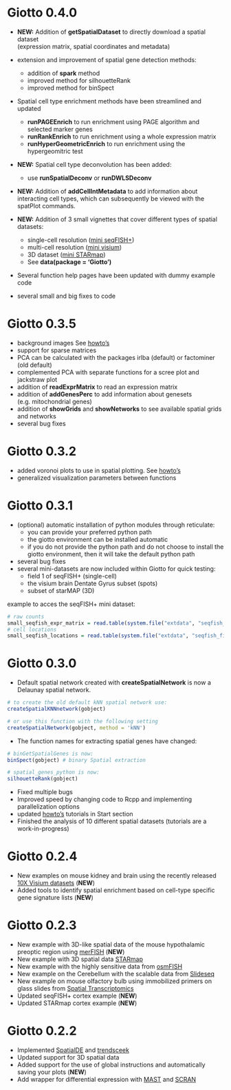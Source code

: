 
# Giotto 0.4.0

  - **NEW:** Addition of **getSpatialDataset** to directly download a
    spatial dataset  
    (expression matrix, spatial coordinates and metadata)

  - extension and improvement of spatial gene detection methods:
    
      - addition of **spark** method  
      - improved method for silhouetteRank  
      - improved method for binSpect

  - Spatial cell type enrichment methods have been streamlined and
    updated
    
      - **runPAGEEnrich** to run enrichment using PAGE algorithm and
        selected marker genes
      - **runRankEnrich** to run enrichment using a whole expression
        matrix  
      - **runHyperGeometricEnrich** to run enrichment using the
        hypergeomitric test

  - **NEW:** Spatial cell type deconvolution has been added:
    
      - use **runSpatialDeconv** or **runDWLSDeconv**

  - **NEW:** Addition of **addCellIntMetadata** to add information about
    interacting cell types, which can subsequently be viewed with the
    spatPlot commands.

  - **NEW:** Addition of 3 small vignettes that cover different types of
    spatial datasets:
    
      - single-cell resolution ([mini
        seqFISH+](../articles/mini_seqfish.html))
      - multi-cell resolution ([mini
        visium](../articles/mini_visium.html))  
      - 3D dataset ([mini STARmap](../articles/mini_starmap.html))
      - See **data(package = ‘Giotto’)**

  - Several function help pages have been updated with dummy example
    code  

  - several small and big fixes to code

# Giotto 0.3.5

  - background images See [howto’s](../articles/howto_images.html)
  - support for sparse matrices  
  - PCA can be calculated with the packages irlba (default) or
    factominer (old default)
  - complemented PCA with separate functions for a scree plot and
    jackstraw plot
  - addition of **readExprMatrix** to read an expression matrix
  - addition of **addGenesPerc** to add information about genesets
    (e.g. mitochondrial genes)
  - addition of **showGrids** and **showNetworks** to see available
    spatial grids and networks
  - several bug fixes

# Giotto 0.3.2

  - added voronoi plots to use in spatial plotting. See
    [howto’s](../articles/howto_voronoi_plots.html)  
  - generalized visualization parameters between functions

# Giotto 0.3.1

  - (optional) automatic installation of python modules through
    reticulate:
      - you can provide your preferred python path
      - the giotto environment can be installed automatic
      - if you do not provide the python path and do not choose to
        install the giotto environment, then it will take the default
        python path  
  - several bug fixes
  - several mini-datasets are now included within Giotto for quick
    testing:
      - field 1 of seqFISH+ (single-cell)
      - the visium brain Dentate Gyrus subset (spots)
      - subset of starMAP (3D)

example to acces the seqFISH+ mini dataset:

``` r
# raw counts
small_seqfish_expr_matrix = read.table(system.file("extdata", "seqfish_field_expr.txt", package = 'Giotto'))
# cell locations
small_seqfish_locations = read.table(system.file("extdata", "seqfish_field_locs.txt", package = 'Giotto'))
```

# Giotto 0.3.0

  - Default spatial network created with **createSpatialNetwork** is now
    a Delaunay spatial network.

<!-- end list -->

``` r
# to create the old default kNN spatial network use:
createSpatialKNNnetwork(gobject)

# or use this function with the following setting
createSpatialNetwork(gobject, method = 'kNN')
```

  - The function names for extracting spatial genes have changed:

<!-- end list -->

``` r
# binGetSpatialGenes is now:
binSpect(gobject) # binary Spatial extraction

# spatial_genes_python is now:
silhouetteRank(gobject)
```

  - Fixed multiple bugs
  - Improved speed by changing code to Rcpp and implementing
    parallelization options
  - updated [howto’s](../articles/getting_started.html) tutorials in
    Start section
  - Finished the analysis of 10 different spatial datasets (tutorials
    are a work-in-progress)

# Giotto 0.2.4

  - New examples on mouse kidney and brain using the recently released
    [10X Visium
    datasets](https://www.10xgenomics.com/spatial-transcriptomics/)
    (**NEW**)
  - Added tools to identify spatial enrichment based on cell-type
    specific gene signature lists (**NEW**)

# Giotto 0.2.3

  - New example with 3D-like spatial data of the mouse hypothalamic
    preoptic region using
    [merFISH](https://science.sciencemag.org/content/362/6416/eaau5324)
    (**NEW**)  
  - New example with 3D spatial data
    [STARmap](https://science.sciencemag.org/content/361/6400/eaat5691)
  - New example with the highly sensitive data from
    [osmFISH](https://www.nature.com/articles/s41592-018-0175-z)
  - New example on the Cerebellum with the scalable data from
    [Slideseq](https://science.sciencemag.org/content/363/6434/1463)
  - New example on mouse olfactory bulb using immobilized primers on
    glass slides from [Spatial
    Transcriptomics](https://science.sciencemag.org/content/353/6294/78)
  - Updated seqFISH+ cortex example (**NEW**)
  - Updated STARmap cortex example (**NEW**)

# Giotto 0.2.2

  - Implemented [SpatialDE](https://github.com/Teichlab/SpatialDE) and
    [trendsceek](https://github.com/edsgard/trendsceek)
  - Updated support for 3D spatial data  
  - Added support for the use of global instructions and automatically
    saving your plots (**NEW**)
  - Add wrapper for differential expression with
    [MAST](https://github.com/RGLab/MAST) and
    [SCRAN](https://bioconductor.org/packages/release/bioc/html/scran.html)
